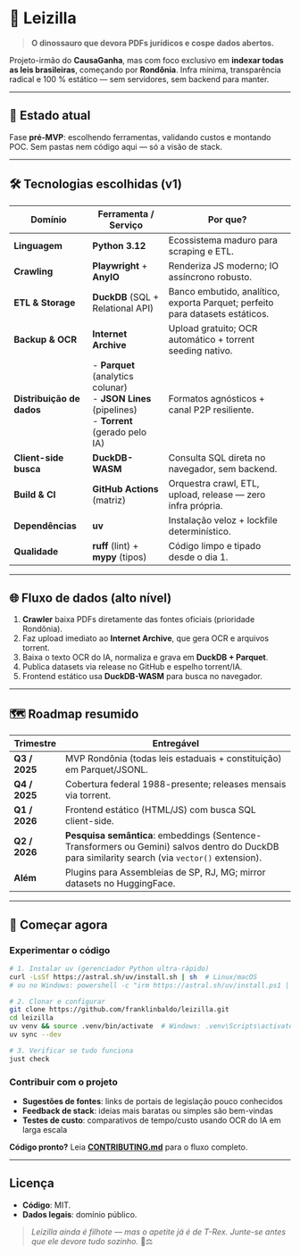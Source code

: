 # 🦖 **Leizilla**

> **O dinossauro que devora PDFs jurídicos e cospe dados abertos.**

Projeto-irmão do **CausaGanha**, mas com foco exclusivo em **indexar todas as leis brasileiras**, começando por **Rondônia**. Infra mínima, transparência radical e 100 % estático — sem servidores, sem backend para manter.

---

## 🚧 Estado atual

Fase **pré-MVP**: escolhendo ferramentas, validando custos e montando POC. Sem pastas nem código aqui — só a visão de stack.

---

## 🛠️ Tecnologias escolhidas (v1)

| Domínio | Ferramenta / Serviço | Por que? |
|---------|----------------------|---------|
| **Linguagem** | **Python 3.12** | Ecossistema maduro para scraping e ETL. |
| **Crawling** | **Playwright** + **AnyIO** | Renderiza JS moderno; IO assíncrono robusto. |
| **ETL & Storage** | **DuckDB** (SQL + Relational API) | Banco embutido, analítico, exporta Parquet; perfeito para datasets estáticos. |
| **Backup & OCR** | **Internet Archive** | Upload gratuito; OCR automático + torrent seeding nativo. |
| **Distribuição de dados** | - **Parquet** (analytics colunar)<br>- **JSON Lines** (pipelines)<br>- **Torrent** (gerado pelo IA) | Formatos agnósticos + canal P2P resiliente. |
| **Client-side busca** | **DuckDB-WASM** | Consulta SQL direta no navegador, sem backend. |
| **Build & CI** | **GitHub Actions** (matriz) | Orquestra crawl, ETL, upload, release — zero infra própria. |
| **Dependências** | **uv** | Instalação veloz + lockfile determinístico. |
| **Qualidade** | **ruff** (lint) + **mypy** (tipos) | Código limpo e tipado desde o dia 1. |

---

## 🌐 Fluxo de dados (alto nível)

1. **Crawler** baixa PDFs diretamente das fontes oficiais (prioridade Rondônia).  
2. Faz upload imediato ao **Internet Archive**, que gera OCR e arquivos torrent.  
3. Baixa o texto OCR do IA, normaliza e grava em **DuckDB + Parquet**.  
4. Publica datasets via release no GitHub e espelho torrent/IA.  
5. Frontend estático usa **DuckDB-WASM** para busca no navegador.  

---

## 🗺 Roadmap resumido

| Trimestre | Entregável |
|-----------|-----------|
| **Q3 / 2025** | MVP Rondônia (todas leis estaduais + constituição) em Parquet/JSONL. |
| **Q4 / 2025** | Cobertura federal 1988-presente; releases mensais via torrent. |
| **Q1 / 2026** | Frontend estático (HTML/JS) com busca SQL client-side. |
| **Q2 / 2026** | **Pesquisa semântica**: embeddings (Sentence-Transformers ou Gemini) salvos dentro do DuckDB para similarity search (via `vector()` extension). |
| **Além** | Plugins para Assembleias de SP, RJ, MG; mirror datasets no HuggingFace. |

---

## 🚀 Começar agora

### **Experimentar o código**
```bash
# 1. Instalar uv (gerenciador Python ultra-rápido)
curl -LsSf https://astral.sh/uv/install.sh | sh  # Linux/macOS
# ou no Windows: powershell -c "irm https://astral.sh/uv/install.ps1 | iex"

# 2. Clonar e configurar
git clone https://github.com/franklinbaldo/leizilla.git
cd leizilla
uv venv && source .venv/bin/activate  # Windows: .venv\Scripts\activate
uv sync --dev

# 3. Verificar se tudo funciona
just check
```

### **Contribuir com o projeto**
- **Sugestões de fontes**: links de portais de legislação pouco conhecidos
- **Feedback de stack**: ideias mais baratas ou simples são bem-vindas
- **Testes de custo**: comparativos de tempo/custo usando OCR do IA em larga escala

**Código pronto?** Leia **[CONTRIBUTING.md](CONTRIBUTING.md)** para o fluxo completo.

---

## Licença

- **Código**: MIT.  
- **Dados legais**: domínio público.  

> *Leizilla ainda é filhote — mas o apetite já é de T-Rex. Junte-se antes que ele devore tudo sozinho.* 🦖⚖️
